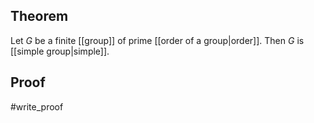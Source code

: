 ## Theorem 
Let $G$ be a finite [[group]] of prime [[order of a group|order]]. Then $G$ is [[simple group|simple]].
## Proof
#write_proof 